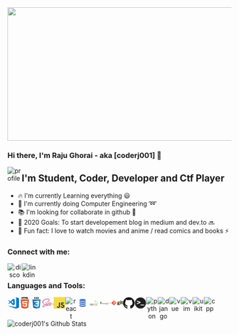 <img align="center" src="https://raw.githubusercontent.com/coderj001/coderj001/master/sp.gif" height="300" width="900">

<br />

###  Hi there, I'm Raju Ghorai - aka [coderj001] :wave:

<img align="left" width="32px" height="32px" alt="profile" src="https://raw.githubusercontent.com/coderj001/coderj001/master/face_co.svg" />


## I'm Student, Coder, Developer and Ctf Player

- :fire: I'm currently Learning everything :smiley:
- :school_satchel: I'm currently doing Computer Engineering :loop:
- :books: I'm looking for collaborate in github :green_book:
- :rocket: 2020 Goals: To start developement blog in medium and dev.to :soon:
- :raised_hands: Fun fact: I love to watch movies and anime / read comics and books :zap:

### Connect with me:

<p align="center">
	<a href="https://discord.com/channels/@me/562217084109717514">
		<img align="left" alt="discod link" width="32px" height="32px" src="https://raw.githubusercontent.com/coderj001/coderj001/master/discord.svg" />
	</a>
	<a href="http://linkedin.com/in/rajughorai001">
		<img align="left" alt="linkdin link" width="32px" height="32px" src="https://raw.githubusercontent.com/coderj001/coderj001/master/icons8-linkedin.svg" />
	</a>
</p>

<br />


### Languages and Tools: 


<p align="center">
	<img align="left" alt="Visual Studio Code" width="26px" src="https://raw.githubusercontent.com/github/explore/80688e429a7d4ef2fca1e82350fe8e3517d3494d/topics/visual-studio-code/visual-studio-code.png" />
	<img align="left" alt="HTML5" width="26px" src="https://raw.githubusercontent.com/github/explore/80688e429a7d4ef2fca1e82350fe8e3517d3494d/topics/html/html.png" />
	<img align="left" alt="CSS3" width="26px" src="https://raw.githubusercontent.com/github/explore/80688e429a7d4ef2fca1e82350fe8e3517d3494d/topics/css/css.png" />
	<img align="left" alt="Sass" width="26px" src="https://raw.githubusercontent.com/github/explore/80688e429a7d4ef2fca1e82350fe8e3517d3494d/topics/sass/sass.png" />
	<img align="left" alt="JavaScript" width="26px" src="https://raw.githubusercontent.com/github/explore/80688e429a7d4ef2fca1e82350fe8e3517d3494d/topics/javascript/javascript.png" />
	<img align="left" alt="react" width="26px" src="https://raw.githubusercontent.com/coderj001/coderj001/master/react.svg" />
	<img align="left" alt="SQL" width="26px" src="https://raw.githubusercontent.com/github/explore/80688e429a7d4ef2fca1e82350fe8e3517d3494d/topics/sql/sql.png" />
	<img align="left" alt="MySQL" width="26px" src="https://raw.githubusercontent.com/github/explore/80688e429a7d4ef2fca1e82350fe8e3517d3494d/topics/mysql/mysql.png" />
	<img align="left" alt="MongoDB" width="26px" src="https://raw.githubusercontent.com/github/explore/80688e429a7d4ef2fca1e82350fe8e3517d3494d/topics/mongodb/mongodb.png" />
	<img align="left" alt="Git" width="26px" src="https://raw.githubusercontent.com/github/explore/80688e429a7d4ef2fca1e82350fe8e3517d3494d/topics/git/git.png" />
	<img align="left" alt="GitHub" width="26px" src="https://raw.githubusercontent.com/github/explore/78df643247d429f6cc873026c0622819ad797942/topics/github/github.png" />
	<img align="left" alt="HTML5" width="26px" src="https://raw.githubusercontent.com/github/explore/80688e429a7d4ef2fca1e82350fe8e3517d3494d/topics/terminal/terminal.png" />
	<img align="left" alt="python" width="26px" src="https://raw.githubusercontent.com/coderj001/coderj001/master/python-seeklogo.com.svg" />
	<img align="left" alt="django" width="26px" src="https://raw.githubusercontent.com/coderj001/coderj001/master/django-seeklogo.com.svg" />
	<img align="left" alt="vue" width="26px" src="https://raw.githubusercontent.com/coderj001/coderj001/master/vue-9.svg" />
	<img align="left" alt="vim" width="26px" src="https://raw.githubusercontent.com/coderj001/coderj001/master/vim.svg" />
	<img align="left" alt="uikit" width="26px" src="https://raw.githubusercontent.com/coderj001/coderj001/master/uikit.svg" />
	<img align="left" alt="cpp" width="26px" src="https://raw.githubusercontent.com/coderj001/coderj001/master/cpp.svg" />
</p>

<br />
<br />

<img align="left" alt="coderj001's Github Stats" src="https://github-readme-stats.vercel.app/api?username=coderj001&show_icons=true&hide_border=true" />

<br />
<br />
